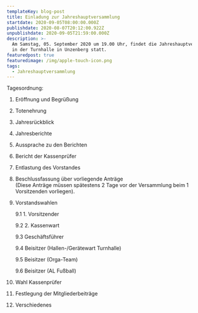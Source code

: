 ```yaml
---
templateKey: blog-post
title: Einladung zur Jahreshauptversammlung
startdate: 2020-09-05T08:00:00.000Z
publishdate: 2020-08-07T20:12:00.922Z
unpublishdate: 2020-09-05T21:59:00.000Z
description: >-
  Am Samstag, 05. September 2020 um 19.00 Uhr, findet die Jahreshauptversammlung
  in der Turnhalle in Unzenberg statt.
featuredpost: true
featuredimage: /img/apple-touch-icon.png
tags:
  - Jahreshauptversammlung
---
```

Tagesordnung:

1. Eröffnung und Begrüßung
2. Totenehrung  
3. Jahresrückblick
4. Jahresberichte
5. Aussprache zu den Berichten
6. Bericht der Kassenprüfer
7. Entlastung des Vorstandes
8. Beschlussfassung über vorliegende Anträge \
   (Diese Anträge müssen spätestens 2 Tage vor der Versammlung beim 1 Vorsitzenden vorliegen).
9. Vorstandswahlen

   9.1 1. Vorsitzender

   9.2 2. Kassenwart

   9.3 Geschäftsführer

   9.4 Beisitzer (Hallen-/Gerätewart Turnhalle)

   9.5 Beisitzer (Orga-Team)

   9.6 Beisitzer (AL Fußball)
10. Wahl Kassenprüfer
11. Festlegung der Mitgliederbeiträge
12. Verschiedenes